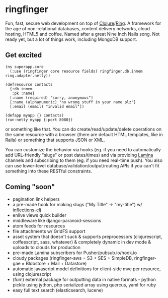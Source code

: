 # ringfinger #
Fun, fast, secure web development on top of [Clojure](http://clojure.org)/[Ring](https://github.com/mmcgrana/ring).
A framework for the age of non-relational databases, content delivery networks, cloud hosting, HTML5 and coffee.
Named after a great Nine Inch Nails song.
Not ready yet, but a lot of things work, including MongoDB support.

## Get excited ##

    (ns superapp.core
      (:use (ringfinger core resource fields) ringfinger.db.inmem ring.adapter.netty))
    
    (defresource contacts
      {:db inmem
       :pk :name}
      [:name (required) "sorry, anonymous"]
      [:name (alphanumeric) "no wrong stuff in your name plz"]
      [:email (email) "invalid email"])
    
    (defapp myapp {} contacts)
    (run-netty myapp {:port 8080})

or something like that. You can do create/read/update/delete operations on the same resource with a browser (there are default HTML templates, like in Rails) or something that supports JSON or XML.

You can customize the behavior via hooks (eg. if you need to automatically add URL-friendly "slugs" or post dates/times) and via providing [Lamina](https://github.com/ztellman/lamina) channels and subscribing to them (eg. if you need real-time push).
You also can use lower-level database/validation/output/routing APIs if you can't fit something into these RESTful constraints.

## Coming "soon" ##

- pagination link helpers
- a pre-made hook for making slugs ("My Title" -> "my-title") w/ [inflections-clj](https://github.com/r0man/inflections-clj)
- enlive views quick builder
- middleware like django-paranoid-sessions
- atom feeds for resources
- file attachments w/ GridFS support
- asset system that doesn't suck & supports preprocessors (clojurescript, coffeescript, sass, whatever) & completely dynamic in dev mode & uploads to clouds for production
- pre-made Lamina subscribers for Pusher/pubsub.io/hook.io
- cloudy packages (ringfinger-aws = S3 + SES + SimpleDB, ringfinger-gae = Blobstore + Mail + Datastore)
- automatic javascript model definitions for client-side mvc per resource, using clojurescript
- (fun!) external package for outputting data in native formats - python pickle using jython, php serialized array using quercus, yaml for ruby
- easy full text search (elasticsearch, lucene)
